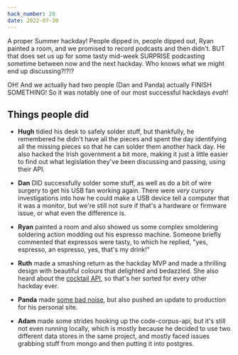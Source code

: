 ```yaml
---
hack_number: 28
date: 2022-07-30
---
```


A proper Summer hackday! People dipped in, people dipped out, Ryan painted a room, and we promised to record podcasts and then didn't. BUT that does set us up for some tasty mid-week SURPRISE podcasting sometime between now and the next hackday. Who knows what we might end up discussing?!?!?

OH! And we actually had two people (Dan and Panda) actually FINISH SOMETHING! So it was notably one of our most successful hackdays _evah_!

## Things people did

- **Hugh** tidied his desk to safely solder stuff, but thankfully, he remembered he didn't have all the pieces and spent the day identifying all the missing pieces so that he can solder them another hack day. He also hacked the Irish government a bit more, making it just a little easier to find out what legislation they've been discussing and passing, using their API.

- **Dan** DID successfully solder some stuff, as well as do a bit of wire surgery to get his USB fan working again. There were _very_ cursory investigations into how he could make a USB device tell a computer that it was a monitor, but we're still not sure if that's a hardware or firmware issue, or what even the difference is.

- **Ryan** painted a room and also showed us some complex smoldering soldering action modding out his espresso machine. Someone briefly commented that expressos were tasty, to which he replied, "yes, espresso, an espresso, yes, that's my drink!"

- **Ruth** made a smashing return as the hackday MVP and made a thrilling design with beautiful colours that delighted and bedazzled. She also heard about the [cocktail API](https://www.thecocktaildb.com/api.php), so that's her sorted for every other hackday ever.

- **Panda** made [some bad noise](https://sound-degrades.ticklethepanda.dev/), but also pushed an update to production for his personal site.

- **Adam** made some strides hooking up the code-corpus-api, but it's still not even running locally, which is mostly because he decided to use two different data stores in the same project, and mostly faced issues grabbing stuff from mongo and then putting it into postgres.
